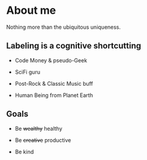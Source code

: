 # About me

Nothing more than the ubiquitous uniqueness.

## Labeling is a cognitive shortcutting

- Code Money & pseudo-Geek

- SciFi guru

- Post-Rock & Classic Music buff

- Human Being from Planet Earth

## Goals

- Be ~~wealthy~~ healthy

- Be ~~creative~~ productive

- Be kind